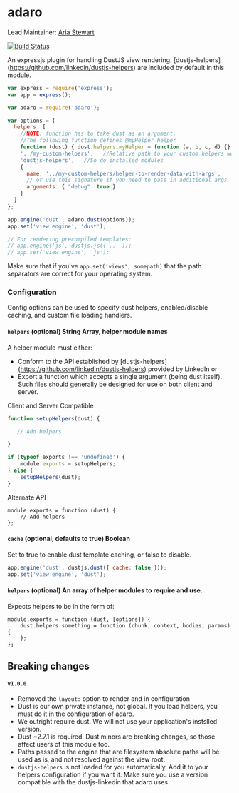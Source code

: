 adaro
===================

Lead Maintainer: [Aria Stewart](https://github.com/aredridel)  

[![Build Status](https://travis-ci.org/krakenjs/adaro.svg?branch=master)](https://travis-ci.org/krakenjs/adaro)

An expressjs plugin for handling DustJS view rendering. [dustjs-helpers] (https://github.com/linkedin/dustjs-helpers) are
included by default in this module.

```javascript
var express = require('express');
var app = express();

var adaro = require('adaro');

var options = {
  helpers: [
    //NOTE: function has to take dust as an argument.
    //The following function defines @myHelper helper
    function (dust) { dust.helpers.myHelper = function (a, b, c, d) {} },
    '../my-custom-helpers',   //Relative path to your custom helpers works
    'dustjs-helpers',   //So do installed modules
    {
      name: '../my-custom-helpers/helper-to-render-data-with-args',
      // or use this signature if you need to pass in additional args
      arguments: { "debug": true }
    }
  ]
};

app.engine('dust', adaro.dust(options));
app.set('view engine', 'dust');

// For rendering precompiled templates:
// app.engine('js', dustjs.js({ ... ));
// app.set('view engine', 'js');
```

Make sure that if you've `app.set('views', somepath)` that the path separators are correct for your operating system.


### Configuration
Config options can be used to specify dust helpers, enabled/disable caching, and custom file loading handlers.



#### `helpers` (optional) String Array, helper module names
A helper module must either:
- Conform to the API established by [dustjs-helpers] (https://github.com/linkedin/dustjs-helpers) provided by LinkedIn or 
- Export a function which accepts a single argument (being dust itself). Such files should generally be designed for use on both client and server.

Client and Server Compatible
```javascript
function setupHelpers(dust) {

   // Add helpers

}

if (typeof exports !== 'undefined') {
    module.exports = setupHelpers;
} else {
    setupHelpers(dust);
}
```

Alternate API
```javscript
module.exports = function (dust) {
    // Add helpers
};
```


#### `cache` (optional, defaults to true) Boolean
Set to true to enable dust template caching, or false to disable.


```javascript
app.engine('dust', dustjs.dust({ cache: false }));
app.set('view engine', 'dust');
```

#### `helpers` (optional) An array of helper modules to require and use.

Expects helpers to be in the form of:

```
module.exports = function (dust, [options]) {
    dust.helpers.something = function (chunk, context, bodies, params) {
    };
};
```

## Breaking changes

#### `v1.0.0`

* Removed the `layout:` option to render and in configuration
* Dust is our own private instance, not global. If you load helpers, you must do it in the configuration of adaro.
* We outright require dust. We will not use your application's instslled version.
* Dust ~2.7.1 is required. Dust minors are breaking changes, so those affect users of this module too.
* Paths passed to the engine that are filesystem absolute paths will be used as is, and not resolved against the view root.
* `dustjs-helpers` is not loaded for you automatically. Add it to your helpers configuration if you want it. Make sure you use a version compatible with the dustjs-linkedin that adaro uses.
